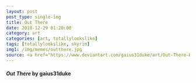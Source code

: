```yaml
---
layout: post
post_type: single-img
title: Out There
date: 2018-12-29 01:20:00
category: art
categories: [art, totallylookslike]
tags: [totallylookslike, skyrim]
img1: /img/memes/outthere.jpg
source: <a href="https://www.deviantart.com/gaius31duke/art/Out-There-Revisited-182616253" target="_blank" rel="nofollow">Deviantart</a>
---
```

#### *Out There* by gaius31duke

